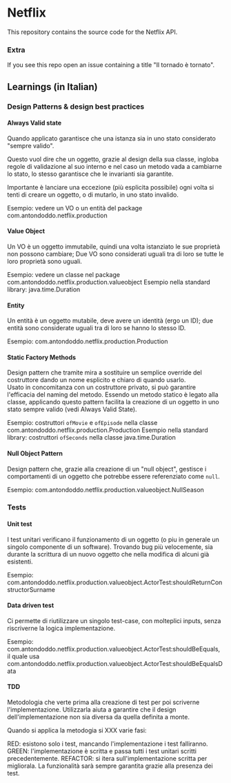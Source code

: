 # Netflix

This repository contains the source code for the Netflix API.

### Extra

If you see this repo open an issue containing a title "Il tornado è tornato".

## Learnings (in Italian)

### Design Patterns & design best practices 

#### Always Valid state

Quando applicato garantisce che una istanza sia in uno stato considerato "sempre valido".

Questo vuol dire che un oggetto, grazie al design della sua classe, ingloba regole di validazione al suo interno
e nel caso un metodo vada a cambiarne lo stato, lo stesso garantisce che le invarianti sia garantite.      

Importante è lanciare una eccezione (più esplicita possibile) ogni volta si tenti di creare un oggetto, o di mutarlo, in uno stato invalido. 
 
Esempio: vedere un VO o un entità del package com.antondoddo.netflix.production
 
#### Value Object

Un VO è un oggetto immutabile, quindi una volta istanziato le sue proprietà non possono cambiare;
Due VO sono considerati uguali tra di loro se tutte le loro proprietà sono uguali.

Esempio: vedere un classe nel package com.antondoddo.netflix.production.valueobject
Esempio nella standard library: java.time.Duration
 
#### Entity

Un entità è un oggetto mutabile, deve avere un identità (ergo un ID);
due entità sono considerate uguali tra di loro se hanno lo stesso ID.

Esempio: com.antondoddo.netflix.production.Production

#### Static Factory Methods 

Design pattern che tramite mira a sostituire un semplice override del costruttore dando un nome esplicito e chiaro di quando usarlo.  
Usato in concomitanza con un costruttore privato, si può garantire l'efficacia del naming del metodo.
Essendo un metodo statico è legato alla classe, applicando questo pattern facilita la creazione di un oggetto in uno stato sempre valido (vedi Always Valid State).  

Esempio: costruttori `ofMovie` e `ofEpisode` nella classe com.antondoddo.netflix.production.Production
Esempio nella standard library: costruttori `ofSeconds` nella classe java.time.Duration

#### Null Object Pattern

Design pattern che, grazie alla creazione di un "null object",
gestisce i comportamenti di un oggetto che potrebbe essere referenziato come `null`. 
 
Esempio: com.antondoddo.netflix.production.valueobject.NullSeason
 
### Tests
 
#### Unit test

I test unitari verificano il funzionamento di un oggetto (o piu in generale un singolo componente di un software).
Trovando bug più velocemente, sia durante la scrittura di un nuovo oggetto che nella modifica di alcuni già esistenti. 

Esempio: com.antondoddo.netflix.production.valueobject.ActorTest:shouldReturnConstructorSurname

#### Data driven test

Ci permette di riutilizzare un singolo test-case, con molteplici inputs, senza riscriverne la logica implementazione.

Esempio: com.antondoddo.netflix.production.valueobject.ActorTest:shouldBeEquals, il quale usa com.antondoddo.netflix.production.valueobject.ActorTest:shouldBeEqualsData 

#### TDD

Metodologia che verte prima alla creazione di test per poi scriverne l'implementazione.
Utilizzarla aiuta a garantire che il design dell'implementazione non sia diversa da quella definita a monte.

Quando si applica la metodogia si XXX varie fasi:

RED: esistono solo i test, mancando l'implementazione i test falliranno.
GREEN: l'implementazione è scritta e passa tutti i test unitari scritti precedentemente.
REFACTOR: si itera sull'implementazione scritta per migliorala. La funzionalità sarà sempre garantita grazie alla presenza dei test.  